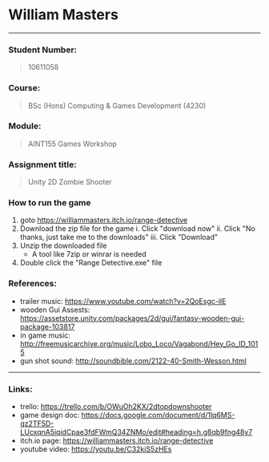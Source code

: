 # William Masters
- - - -



### Student Number:
>10611058


### Course:
>BSc (Hons) Computing & Games Development (4230) 


### Module:
>AINT155 Games Workshop


### Assignment title:
>Unity 2D Zombie Shooter


### How to run the game
1. goto https://williammasters.itch.io/range-detective
2. Download the zip file for the game
    i. Click "download now"
    ii. Click "No thanks, just take me to the downloads"
    iii. Click "Download"
3. Unzip the downloaded file
    * A tool like 7zip or winrar is needed
4. Double click the "Range Detective.exe" file



### References:
* trailer music: https://www.youtube.com/watch?v=2QoEsgc-ilE
* wooden Gui Assests: https://assetstore.unity.com/packages/2d/gui/fantasy-wooden-gui-package-103817
* in game music: http://freemusicarchive.org/music/Lobo_Loco/Vagabond/Hey_Go_ID_1015
* gun shot sound: http://soundbible.com/2122-40-Smith-Wesson.html
- - - -
### Links:
- trello: https://trello.com/b/OWuOh2KX/2dtopdownshooter
- game design doc: https://docs.google.com/document/d/1lq6MS-qz2TF5D-LUcxqnA5iqidCpae3fdFWmQ34ZNMo/edit#heading=h.g8qb9fng48y7
- itch.io page: https://williammasters.itch.io/range-detective
- youtube video: https://youtu.be/C32kiS5zHEs